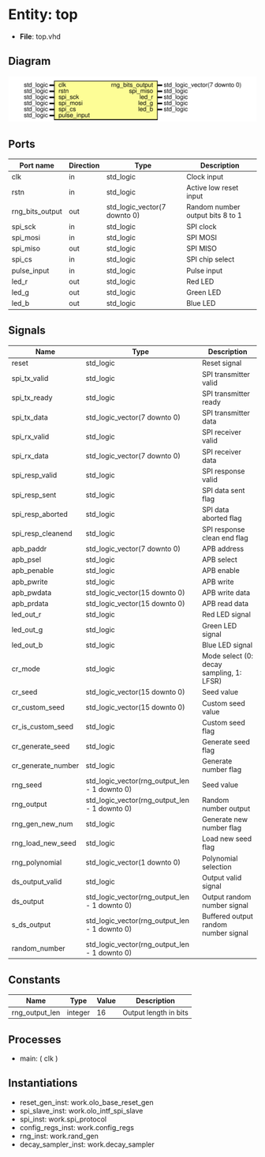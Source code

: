 
# Entity: top

- **File**: top.vhd

## Diagram

![Diagram](top.svg "Diagram")

## Ports

| Port name       | Direction | Type                         | Description                      |
| --------------- | --------- | ---------------------------- | -------------------------------- |
| clk             | in        | std_logic                    | Clock input                      |
| rstn            | in        | std_logic                    | Active low reset input           |
| rng_bits_output | out       | std_logic_vector(7 downto 0) | Random number output bits 8 to 1 |
| spi_sck         | in        | std_logic                    | SPI clock                        |
| spi_mosi        | in        | std_logic                    | SPI MOSI                         |
| spi_miso        | out       | std_logic                    | SPI MISO                         |
| spi_cs          | in        | std_logic                    | SPI chip select                  |
| pulse_input     | in        | std_logic                    | Pulse input                      |
| led_r           | out       | std_logic                    | Red LED                          |
| led_g           | out       | std_logic                    | Green LED                        |
| led_b           | out       | std_logic                    | Blue LED                         |

## Signals

| Name               | Type                                          | Description                              |
| ------------------ | --------------------------------------------- | ---------------------------------------- |
| reset              | std_logic                                     | Reset signal                             |
| spi_tx_valid       | std_logic                                     | SPI transmitter valid                    |
| spi_tx_ready       | std_logic                                     | SPI transmitter ready                    |
| spi_tx_data        | std_logic_vector(7 downto 0)                  | SPI transmitter data                     |
| spi_rx_valid       | std_logic                                     | SPI receiver valid                       |
| spi_rx_data        | std_logic_vector(7 downto 0)                  | SPI receiver data                        |
| spi_resp_valid     | std_logic                                     | SPI response valid                       |
| spi_resp_sent      | std_logic                                     | SPI data sent flag                       |
| spi_resp_aborted   | std_logic                                     | SPI data aborted flag                    |
| spi_resp_cleanend  | std_logic                                     | SPI response clean end flag              |
| apb_paddr          | std_logic_vector(7 downto 0)                  | APB address                              |
| apb_psel           | std_logic                                     | APB select                               |
| apb_penable        | std_logic                                     | APB enable                               |
| apb_pwrite         | std_logic                                     | APB write                                |
| apb_pwdata         | std_logic_vector(15 downto 0)                 | APB write data                           |
| apb_prdata         | std_logic_vector(15 downto 0)                 | APB read data                            |
| led_out_r          | std_logic                                     | Red LED signal                           |
| led_out_g          | std_logic                                     | Green LED signal                         |
| led_out_b          | std_logic                                     | Blue LED signal                          |
| cr_mode            | std_logic                                     | Mode select (0: decay sampling, 1: LFSR) |
| cr_seed            | std_logic_vector(15 downto 0)                 | Seed value                               |
| cr_custom_seed     | std_logic_vector(15 downto 0)                 | Custom seed value                        |
| cr_is_custom_seed  | std_logic                                     | Custom seed flag                         |
| cr_generate_seed   | std_logic                                     | Generate seed flag                       |
| cr_generate_number | std_logic                                     | Generate number flag                     |
| rng_seed           | std_logic_vector(rng_output_len - 1 downto 0) | Seed value                               |
| rng_output         | std_logic_vector(rng_output_len - 1 downto 0) | Random number output                     |
| rng_gen_new_num    | std_logic                                     | Generate new number flag                 |
| rng_load_new_seed  | std_logic                                     | Load new seed flag                       |
| rng_polynomial     | std_logic_vector(1 downto 0)                  | Polynomial selection                     |
| ds_output_valid    | std_logic                                     | Output valid signal                      |
| ds_output          | std_logic_vector(rng_output_len - 1 downto 0) | Output random number signal              |
| s_ds_output        | std_logic_vector(rng_output_len - 1 downto 0) | Buffered output random number signal     |
| random_number      | std_logic_vector(rng_output_len - 1 downto 0) |                                          |

## Constants

| Name           | Type    | Value | Description           |
| -------------- | ------- | ----- | --------------------- |
| rng_output_len | integer | 16    | Output length in bits |

## Processes

- main: ( clk )

## Instantiations

- reset_gen_inst: work.olo_base_reset_gen
- spi_slave_inst: work.olo_intf_spi_slave
- spi_inst: work.spi_protocol
- config_regs_inst: work.config_regs
- rng_inst: work.rand_gen
- decay_sampler_inst: work.decay_sampler
